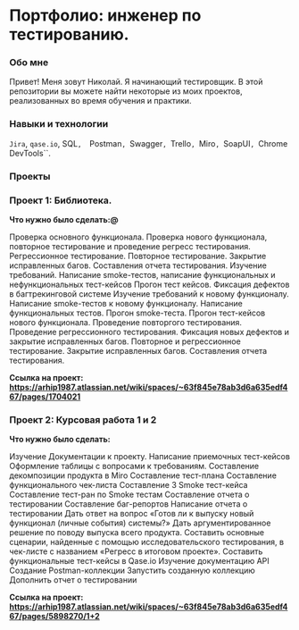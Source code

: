 # Портфолио: инженер по тестированию.

### Обо мне
Привет! Меня зовут Николай. Я начинающий тестировщик.
В этой репозитории вы можете найти некоторые из моих проектов, реализованных во время обучения и практики.

### Навыки и технологии
``Jira``, ``qase.io``, SQL``,  ``Postman``, ``Swagger``, ``Trello``, ``Miro``,
``SoapUI``, ``Chrome DevTools``.

### Проекты

### Проект 1: Библиотека.

**Что нужно было сделать:@**

Проверка основного функционала.
Проверка нового функционала, повторное тестирование и проведение регресс тестирования.
Регрессионное тестирование. Повторное тестирование. Закрытие исправленных багов. Составления отчета тестирования.
Изучение требований. Написание smoke-тестов, написание функциональных и нефункциональных тест-кейсов
Прогон тест кейсов. Фиксация дефектов в багтрекинговой системе
Изучение требований к новому функционалу. Написание smoke-тестов к новому функционалу. Написание функциональных тестов.
Прогон smoke-теста. Прогон тест-кейсов нового функционала. Проведение повторгого тестирования. Проведение регрессионного тестирования. Фиксация новых дефектов и закрытие исправленных багов.
Повторное и регрессионное тестирование. Закрытие исправленных багов. Составления отчета тестирования.

**Ссылка на проект: <https://arhip1987.atlassian.net/wiki/spaces/~63f845e78ab3d6a635edf467/pages/1704021>**

### Проект 2: Курсовая работа 1 и 2 

**Что нужно было сделать:**

Изучение Документации к проекту.
Написание приемочных тест-кейсов
Оформление таблицы с вопросами к требованиям.
Составление декомпозиции продукта в Miro
Составление тест-плана
Составление функционального чек-листа
Составление 3 Smoke тест-кейса
Составление тест-ран по Smoke тестам
Составление отчета о тестировании 
Составление баг-репортов
Написание отчета о тестировании
Дать ответ на вопрос «Готов ли к выпуску новый функционал (личные события) системы?»
Дать аргументированное решение по поводу выпуска всего продукта.
Составить основные сценарии, найденные с помощью исследовательского тестирования, в чек-листе с названием «Регресс в итоговом проекте».
Составить функциональные тест-кейсы в Qase.io
Изучение документацию API
Создание Postman-коллекции
Запустить созданную коллекцию
Дополнить отчет о тестировании

**Ссылка на проект: <https://arhip1987.atlassian.net/wiki/spaces/~63f845e78ab3d6a635edf467/pages/5898270/1+2>**
